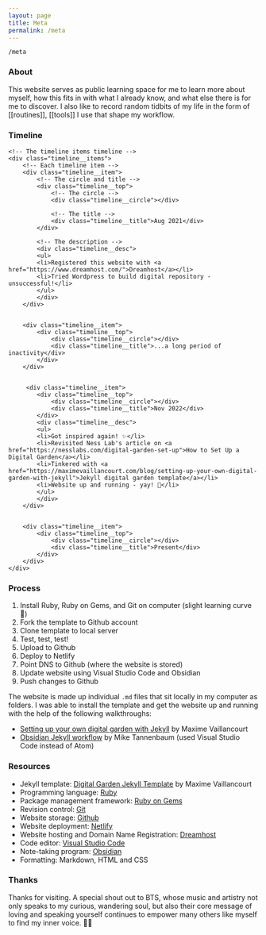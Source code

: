 ```yaml
---
layout: page
title: Meta
permalink: /meta
---
```


`/meta`

### About

This website serves as public learning space for me to learn more about myself, how this fits in with what I already know, and what else there is for me to discover. I also like to record random tidbits of my life in the form of [[routines]], [[tools]] I use that shape my workflow. 

### Timeline

<div class="timeline">
    <!-- Left vertical line -->
    <div class="timeline__line"></div>

    <!-- The timeline items timeline -->
    <div class="timeline__items">
        <!-- Each timeline item -->
        <div class="timeline__item">
            <!-- The circle and title -->
            <div class="timeline__top">
                <!-- The circle -->
                <div class="timeline__circle"></div>

                <!-- The title -->
                <div class="timeline__title">Aug 2021</div>
            </div>

            <!-- The description -->
            <div class="timeline__desc">
            <ul>
            <li>Registered this website with <a href="https://www.dreamhost.com/">Dreamhost</a></li>
            <li>Tried Wordpress to build digital repository - unsuccessful!</li>
            </ul>
            </div>
        </div>

        
        <div class="timeline__item">
            <div class="timeline__top">
                <div class="timeline__circle"></div>
                <div class="timeline__title">...a long period of inactivity</div>
            </div>
        </div>


         <div class="timeline__item">
            <div class="timeline__top">
                <div class="timeline__circle"></div>
                <div class="timeline__title">Nov 2022</div>
            </div>
            <div class="timeline__desc">
            <ul>
            <li>Got inspired again! ✨</li>
            <li>Revisited Ness Lab's article on <a href="https://nesslabs.com/digital-garden-set-up">How to Set Up a Digital Garden</a></li>
            <li>Tinkered with <a href="https://maximevaillancourt.com/blog/setting-up-your-own-digital-garden-with-jekyll">Jekyll digital garden template</a></li>
            <li>Website up and running - yay! 🎉</li>
            </ul>
            </div>
        </div>


        <div class="timeline__item">
            <div class="timeline__top">
                <div class="timeline__circle"></div>
                <div class="timeline__title">Present</div>
            </div>
        </div>
    </div>
</div>

### Process

1. Install Ruby, Ruby on Gems, and Git on computer (slight learning curve 🥲)
2. Fork the template to Github account
3. Clone template to local server
4. Test, test, test!
5. Upload to Github 
6. Deploy to Netlify
7. Point DNS to Github (where the website is stored)
8. Update website using Visual Studio Code and Obsidian
9. Push changes to Github

The website is made up individual `.md` files that sit locally in my computer as folders. I was able to install the template and get the website up and running with the help of the following walkthroughs:  

- [Setting up your own digital garden with Jekyll](https://maximevaillancourt.com/blog/setting-up-your-own-digital-garden-with-jekyll) by Maxime Vaillancourt
- [Obsidian Jekyll workflow](https://refinedmind.co/obsidian-jekyll-workflow) by Mike Tannenbaum (used Visual Studio Code instead of Atom)

### Resources

- Jekyll template: [Digital Garden Jekyll Template](https://github.com/maximevaillancourt/digital-garden-jekyll-template) by Maxime Vaillancourt
- Programming language: [Ruby](https://www.ruby-lang.org/en/) 
- Package management framework: [Ruby on Gems](https://rubygems.org/)
- Revision control: [Git](https://git-scm.com/downloads)
- Website storage: [Github](https://github.com/)
- Website deployment: [Netlify](https://www.netlify.com/?utm_medium=paid_search&utm_source=google&utm_campaign=12755510784&utm_term=netlify%20hosting)
- Website hosting and Domain Name Registration: [Dreamhost](https://www.dreamhost.com/)
- Code editor: [Visual Studio Code](https://code.visualstudio.com/) 
- Note-taking program: [Obsidian](https://obsidian.md/)
- Formatting: Markdown, HTML and CSS

### Thanks

Thanks for visiting. A special shout out to BTS, whose music and artistry not only speaks to my curious, wandering soul, but also their core message of loving and speaking yourself continues to empower many others like myself to find my inner voice. 🫰💜

<style>
  .wrapper {
    max-width: 58em;
  }
</style>